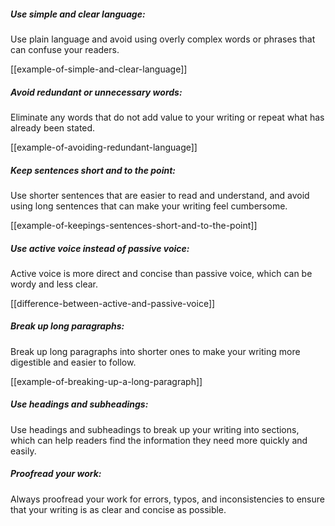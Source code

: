
##### Use simple and clear language: 

Use plain language and avoid using overly complex words or phrases that can confuse your readers.

[[example-of-simple-and-clear-language]]

##### Avoid redundant or unnecessary words: 

Eliminate any words that do not add value to your writing or repeat what has already been stated.

[[example-of-avoiding-redundant-language]]

##### Keep sentences short and to the point: 

Use shorter sentences that are easier to read and understand, and avoid using long sentences that can make your writing feel cumbersome.

[[example-of-keepings-sentences-short-and-to-the-point]]

##### Use active voice instead of passive voice: 

Active voice is more direct and concise than passive voice, which can be wordy and less clear. 

[[difference-between-active-and-passive-voice]]

##### Break up long paragraphs: 

Break up long paragraphs into shorter ones to make your writing more digestible and easier to follow. 

[[example-of-breaking-up-a-long-paragraph]]

##### Use headings and subheadings: 

Use headings and subheadings to break up your writing into sections, which can help readers find the information they need more quickly and easily.

##### Proofread your work: 

Always proofread your work for errors, typos, and inconsistencies to ensure that your writing is as clear and concise as possible.




